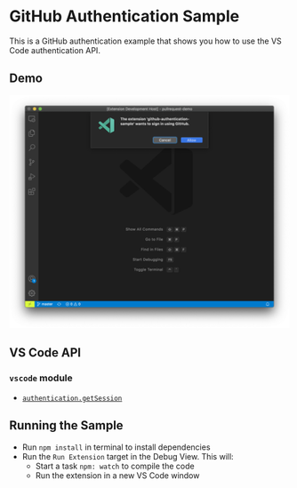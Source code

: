 # GitHub Authentication Sample

This is a GitHub authentication example that shows you how to use the VS Code authentication API.

## Demo

![demo](demo.png)

## VS Code API

### `vscode` module

- [`authentication.getSession`](https://code.visualstudio.com/api/references/vscode-api#authentications.getSession)

## Running the Sample

- Run `npm install` in terminal to install dependencies
- Run the `Run Extension` target in the Debug View. This will:
	- Start a task `npm: watch` to compile the code
	- Run the extension in a new VS Code window
